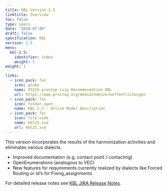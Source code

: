 ```yaml
---
title: KBL Version 2.5
linktitle: Overview
toc: false
type: specs
date: "2018-07-04"
draft: false
specification: KBL
version: 2.5
menu:
  kbl-2.5:
    identifier: index    
    weight: 1
weight: 1

links:
  - icon_pack: fas
    icon: globe
    name: PSI19 prostep ivip Recommendation KBL
    url: https://www.prostep.org/mediathek/veroeffentlichungen
  - icon_pack: fas
    icon: folder-open
    name: KBL 2.5 - Online Model Description
  - icon_pack: far
    icon: file-code
    name: kbl25.xsd
    url: kbl25.xsd
---
```

This version incorporates the results of the harmonization activities and eliminates various dialects. <!--more-->

* Improved documentation (e.g. contact point / contacting)
* OpenEnumerations (analogous to VEC)
* New features for requirements currently realized by dialects like Forced Routing or Id‘s for Fixing_assignments

For detailed release notes see [KBL JIRA Release Notes](https://track.prostep.com/secure/ReleaseNote.jspa?version######38370&projectId10550).

